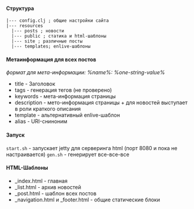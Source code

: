 #### Структура

```
|--- config.clj ; общие настройки сайта
|--- resources
  |--- posts ; новости
  |--- public ; статика и html-шаблоны
  |--- site ; различные посты
  |--- templates; enlive-шаблоны

```

#### Метаинформация для всех постов

*формат для мета-информации: %name%: %one-string-value%*

* title - Заголовок
* tags - генерация тегов (не проверено)
* keywords - мета-информация страницы
* description - мето-информация страницы + для новостей выступает в роли краткого описания
* template - альтернативный enlive-шаблон
* alias - URI-сниноним

#### Запуск

`start.sh` - запускает jetty для серверинга html (порт 8080 и пока не настраивается)
`gen.sh` - генерирует все-все-все

#### HTML-Шаблоны

* _index.html - главная
* _list.html - архив новостей
* _post.html - шаблон всех постов
* _navigation.html и _footer.html - общие статические блоки
